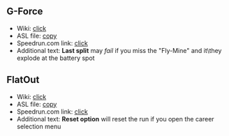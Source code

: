 ## G-Force

- Wiki: [click](https://en.wikipedia.org/wiki/G-Force_(video_game))
- ASL file: [copy](https://raw.githubusercontent.com/b5414/LiveSplit_ASL/white/files/GForce.asl)
- Speedrun.com link: [click](https://www.speedrun.com/gforce)
- Additional text: **Last split** may _fail_ if you miss the "Fly-Mine" and it\they explode at the battery spot


## FlatOut

- Wiki: [click](https://ru.wikipedia.org/wiki/FlatOut)
- ASL file: [copy](https://raw.githubusercontent.com/b5414/LiveSplit_ASL/white/files/FlatOut.asl)
- Speedrun.com link: [click](https://www.speedrun.com/flatout1)
- Additional text: **Reset option** will reset the run if you open the career selection menu

